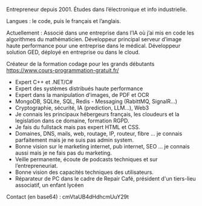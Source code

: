 Entrepreneur depuis 2001. Études dans l’électronique et info industrielle.

Langues : le code, puis le français et l’anglais.

Actuellement :
Associé dans une entreprise dans l’IA où j’ai mis en code les algorithmes du mathématicien.
Développeur principal serveur d’image haute performance pour une entreprise dans le médical.
Développeur solution GED, déployé en entreprise ou dans le cloud.

Créateur de la formation codage pour les grands débutants https://www.cours-programmation-gratuit.fr/

- Expert C++ et .NET/C#
- Expert des systèmes distribués haute performance
- Expert dans la manipulation d'images, de PDF et OCR
- MongoDB, SQLite, SQL, Redis - Messaging (RabittMQ, SignalR...)
- Cryptographie, sécurité, IA (prediction, LLM...), Web3
- Je connais les principaux hébergeurs français, les cloudeurs et la legislation dans ce domaine, formation RGPD.
- Je fais du fullstack mais pas expert HTML et CSS.
- Domaines, DNS, mails, web, routage, IP, routeur, fibre ... je connais parfaitement mais je ne suis pas admin system.
- Bonne vision sur le marketing internet, pub internet, SEO ... je connais aussi mais je ne fais pas du marketing.
- Veille permanente, écoute de podcasts techniques et sur l’entrepreneuriat.
- Bonne vision des capacités techniques des utilisateurs.
- Réparateur de PC dans le cadre de Repair Café, président d'un tiers-lieu associatif, un enfant lycéen

Contact (en base64) : cmVtaUB4dHdhcmUuY29t
  
<!--
**iso8859/iso8859** is a ✨ _special_ ✨ repository because its `README.md` (this file) appears on your GitHub profile.

Here are some ideas to get you started:

- 🔭 I’m currently working on ...
- 🌱 I’m currently learning ...
- 👯 I’m looking to collaborate on ...
- 🤔 I’m looking for help with ...
- 💬 Ask me about ...
- 📫 How to reach me: ...
- 😄 Pronouns: ...
- ⚡ Fun fact: ...
-->
